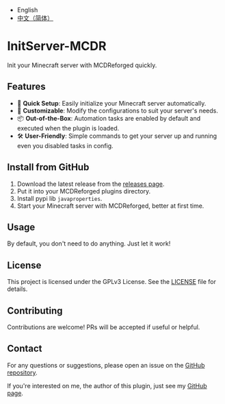 - English 
- [中文（简体）](README.md)

# InitServer-MCDR
Init your Minecraft server with MCDReforged quickly.

## Features

- 🚀 **Quick Setup**: Easily initialize your Minecraft server automatically.
- 🔧 **Customizable**: Modify the configurations to suit your server's needs.
- 📦 **Out-of-the-Box**: Automation tasks are enabled by default and executed when the plugin is loaded.
- 🛠 **User-Friendly**: Simple commands to get your server up and running even you disabled tasks in config.

## Install from GitHub

1. Download the latest release from the [releases page](https://github.com/Mooling0602/InitServer-MCDR/releases).
2. Put it into your MCDReforged plugins directory.
3. Install pypi lib `javaproperties`.
4. Start your Minecraft server with MCDReforged, better at first time.

## Usage

By default, you don't need to do anything. Just let it work!

## License

This project is licensed under the GPLv3 License. See the [LICENSE](LICENSE) file for details.

## Contributing

Contributions are welcome! PRs will be accepted if useful or helpful.

## Contact

For any questions or suggestions, please open an issue on the [GitHub repository](https://github.com/Mooling0602/InitServer-MCDR/issues).

If you're interested on me, the author of this plugin, just see my [GitHub page](https://github.com/Mooling0602).